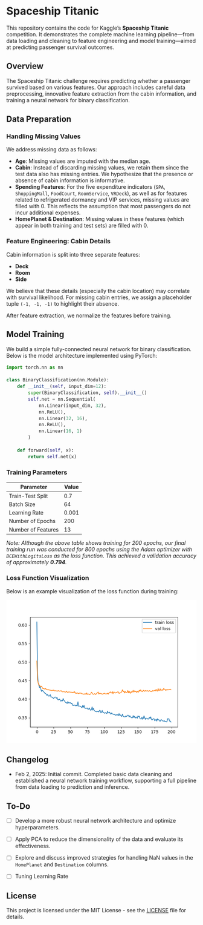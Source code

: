 # Spaceship Titanic

This repository contains the code for Kaggle’s **Spaceship Titanic** competition. It demonstrates the complete machine learning pipeline—from data loading and cleaning to feature engineering and model training—aimed at predicting passenger survival outcomes.

## Overview

The Spaceship Titanic challenge requires predicting whether a passenger survived based on various features. Our approach includes careful data preprocessing, innovative feature extraction from the cabin information, and training a neural network for binary classification.

## Data Preparation

### Handling Missing Values

We address missing data as follows:

- **Age**: Missing values are imputed with the median age.
- **Cabin**: Instead of discarding missing values, we retain them since the test data also has missing entries. We hypothesize that the presence or absence of cabin information is informative.
- **Spending Features**: For the five expenditure indicators (`SPA`, `ShoppingMall`, `FoodCourt`, `RoomService`, `VRDeck`), as well as for features related to refrigerated dormancy and VIP services, missing values are filled with 0. This reflects the assumption that most passengers do not incur additional expenses.
- **HomePlanet & Destination**: Missing values in these features (which appear in both training and test sets) are filled with 0.

### Feature Engineering: Cabin Details

Cabin information is split into three separate features:
- **Deck**
- **Room**
- **Side**

We believe that these details (especially the cabin location) may correlate with survival likelihood. For missing cabin entries, we assign a placeholder tuple `(-1, -1, -1)` to highlight their absence.

After feature extraction, we normalize the features before training.

## Model Training

We build a simple fully-connected neural network for binary classification. Below is the model architecture implemented using PyTorch:

```python
import torch.nn as nn

class BinaryClassification(nn.Module):
    def __init__(self, input_dim=12):
        super(BinaryClassification, self).__init__()
        self.net = nn.Sequential(
            nn.Linear(input_dim, 32),
            nn.ReLU(),
            nn.Linear(32, 16),
            nn.ReLU(),
            nn.Linear(16, 1)
        )

    def forward(self, x):
        return self.net(x)

```

### Training Parameters

| Parameter           | Value   |
|---------------------|---------|
| Train-Test Split    | 0.7     |
| Batch Size          | 64      |
| Learning Rate       | 0.001   |
| Number of Epochs    | 200     |
| Number of Features  | 13      |

*Note: Although the above table shows training for 200 epochs, our final training run was conducted for 800 epochs using the Adam optimizer with `BCEWithLogitsLoss` as the loss function. This achieved a validation accuracy of approximately **0.794**.*

### Loss Function Visualization

Below is an example visualization of the loss function during training:

![Loss Function](img/loss.png)

## Changelog

- Feb 2, 2025: Initial commit. Completed basic data cleaning and established a neural network training workflow, supporting a full pipeline from data loading to prediction and inference.

## To-Do

- [ ] Develop a more robust neural network architecture and optimize hyperparameters.
- [ ] Apply PCA to reduce the dimensionality of the data and evaluate its effectiveness.
- [ ] Explore and discuss improved strategies for handling NaN values in the `HomePlanet` and `Destination` columns.
- [ ] Tuning Learning Rate


## License

This project is licensed under the MIT License - see the [LICENSE](LICENSE) file for details.
